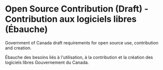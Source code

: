 # Open Source Contribution (Draft) - Contribution aux logiciels libres (Ébauche)

Government of Canada draft requirements for open source use, contribution and creation.

Ébauche des besoins liés à l'utilisation, à la contribution et la création des logiciels libres Gouvernement du Canada.
